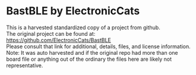
# BastBLE by ElectronicCats  
This is a harvested standardized copy of a project from github.  
The original project can be found at:  
https://github.com/ElectronicCats/BastBLE  
Please consult that link for additional, details, files, and license information.  
Note: It was auto harvested and if the original repo had more than one board file or anything out of the ordinary the files here are likely not representative.  
    